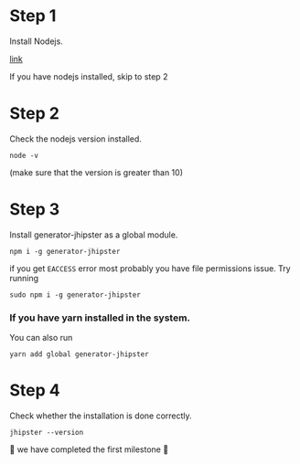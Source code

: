 # Step 1
Install Nodejs.

[link](https://nodejs.org/en/)

If you have nodejs installed, skip to step 2

# Step 2
Check the nodejs version installed.

`node -v`

(make sure that the version is greater than 10)


# Step 3

Install generator-jhipster as a global module.

`npm i -g generator-jhipster`

if you get `EACCESS` error most probably you have file permissions issue. Try running

`sudo npm i -g generator-jhipster`

### If you have yarn installed in the system.

You can also run

`yarn add global generator-jhipster`

# Step 4

Check whether the installation is done correctly.

`jhipster --version`

:tada: we have completed the first milestone :tada:
